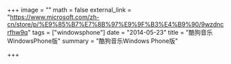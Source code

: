 +++
image = ""
math = false
external_link = "https://www.microsoft.com/zh-cn/store/p/%E9%85%B7%E7%8B%97%E9%9F%B3%E4%B9%90/9wzdncrfhw9q"
tags = ["windowsphone"]
date = "2014-05-23"
title = "酷狗音乐WindowsPhone版"
summary = "酷狗音乐Windows Phone版"

+++

